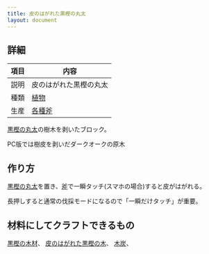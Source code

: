 ```yaml
---
title: 皮のはがれた黒樫の丸太
layout: document
---
```

## 詳細

|項目|内容|
|---|---|
|説明|皮のはがれた黒樫の丸太|
|種類|[植物](植物)|
|生産|[各種斧](木の斧)|

[黒樫の丸太](黒樫の丸太)の樹木を剥いたブロック。

PC版では樹皮を剥いだダークオークの原木

## 作り方

[黒樫の丸太](黒樫の丸太)を置き、[斧](木の斧)で一瞬タッチ(スマホの場合)すると皮がはがれる。

長押しすると通常の伐採モードになるので「一瞬だけタッチ」が重要。

## 材料にしてクラフトできるもの

[黒樫の木材](黒樫の木材)、
[皮のはがれた黒樫の木](皮のはがれた黒樫の木)、
[木炭](木炭)、
